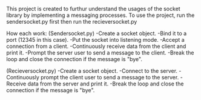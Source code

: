 This project is created to furthur understand the usages of the socket library by implementing a messaging processes.
To use the project, run the sendersocket.py first then run the recieversocket.py

How each work:
(Sendersocket.py)
-Create a socket object.
-Bind it to a port (12345 in this case).
-Put the socket into listening mode.
-Accept a connection from a client.
-Continuously receive data from the client and print it.
-Prompt the server user to send a message to the client.
-Break the loop and close the connection if the message is "bye".

(Recieversocket.py)
-Create a socket object.
-Connect to the server.
-Continuously prompt the client user to send a message to the server.
-Receive data from the server and print it.
-Break the loop and close the connection if the message is "bye".

